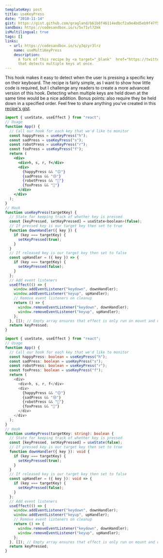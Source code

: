 ```yaml
---
templateKey: post
title: useKeyPress
date: "2018-11-14"
gist: https://gist.github.com/gragland/b61b8f46114edbcf2a9e4bd5eb9f47f5
sandbox: https://codesandbox.io/s/5v71vl72kk
isMultilingual: true
tags: []
links:
  - url: https://codesandbox.io/s/y3qzyr3lrz
    name: useMultiKeyPress
    description:
      A fork of this recipe by <a target="_blank"  href="https://twitter.com/jhsu">@jhsu</a>
      that detects multiple keys at once.
---
```


This hook makes it easy to detect when the user is pressing a specific key on their keyboard. The recipe is fairly simple, as I want to show how little code is required, but I challenge any readers to create a more advanced version of this hook. Detecting when multiple keys are held down at the same time would be a nice addition. Bonus points: also require they be held down in a specified order. Feel free to share anything you've created in this [recipe's gist](https://gist.github.com/gragland/b61b8f46114edbcf2a9e4bd5eb9f47f5).

```jsx
import { useState, useEffect } from "react";
// Usage
function App() {
  // Call our hook for each key that we'd like to monitor
  const happyPress = useKeyPress("h");
  const sadPress = useKeyPress("s");
  const robotPress = useKeyPress("r");
  const foxPress = useKeyPress("f");
  return (
    <div>
      <div>h, s, r, f</div>
      <div>
        {happyPress && "😊"}
        {sadPress && "😢"}
        {robotPress && "🤖"}
        {foxPress && "🦊"}
      </div>
    </div>
  );
}
// Hook
function useKeyPress(targetKey) {
  // State for keeping track of whether key is pressed
  const [keyPressed, setKeyPressed] = useState<boolean>(false);
  // If pressed key is our target key then set to true
  function downHandler({ key }) {
    if (key === targetKey) {
      setKeyPressed(true);
    }
  }
  // If released key is our target key then set to false
  const upHandler = ({ key }) => {
    if (key === targetKey) {
      setKeyPressed(false);
    }
  };
  // Add event listeners
  useEffect(() => {
    window.addEventListener("keydown", downHandler);
    window.addEventListener("keyup", upHandler);
    // Remove event listeners on cleanup
    return () => {
      window.removeEventListener("keydown", downHandler);
      window.removeEventListener("keyup", upHandler);
    };
  }, []); // Empty array ensures that effect is only run on mount and unmount
  return keyPressed;
}
```

```typescript
import { useState, useEffect } from "react";
// Usage
function App() {
  // Call our hook for each key that we'd like to monitor
  const happyPress: boolean = useKeyPress("h");
  const sadPress: boolean = useKeyPress("s");
  const robotPress: boolean = useKeyPress("r");
  const foxPress: boolean = useKeyPress("f");
  return (
    <div>
      <div>h, s, r, f</div>
      <div>
        {happyPress && "😊"}
        {sadPress && "😢"}
        {robotPress && "🤖"}
        {foxPress && "🦊"}
      </div>
    </div>
  );
}
// Hook
function useKeyPress(targetKey: string): boolean {
  // State for keeping track of whether key is pressed
  const [keyPressed, setKeyPressed] = useState(false);
  // If pressed key is our target key then set to true
  function downHandler({ key }): void {
    if (key === targetKey) {
      setKeyPressed(true);
    }
  }
  // If released key is our target key then set to false
  const upHandler = ({ key }): void => {
    if (key === targetKey) {
      setKeyPressed(false);
    }
  };
  // Add event listeners
  useEffect(() => {
    window.addEventListener("keydown", downHandler);
    window.addEventListener("keyup", upHandler);
    // Remove event listeners on cleanup
    return () => {
      window.removeEventListener("keydown", downHandler);
      window.removeEventListener("keyup", upHandler);
    };
  }, []); // Empty array ensures that effect is only run on mount and unmount
  return keyPressed;
}
```